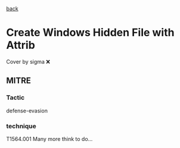 [back](../index.md)
# Create Windows Hidden File with Attrib
Cover by sigma :x: 
## MITRE
### Tactic
defense-evasion
### technique
T1564.001
Many more think to do...